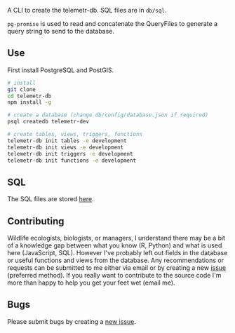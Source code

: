A CLI to create the telemetr-db. SQL files are in `db/sql`.

`pg-promise` is used to read and concatenate the QueryFiles to generate a query string to send to the database.

## Use

First install PostgreSQL and PostGIS.

``` bash
# install
git clone
cd telemetr-db
npm install -g

# create a database (change db/config/database.json if required)
psql createdb telemetr-dev

# create tables, views, triggers, functions
telemetr-db init tables -e development
telemetr-db init views -e development
telemetr-db init triggers -e development
telemetr-db init functions -e development
```

## SQL

The SQL files are stored [here](https://github.com/wiesr/telemetr-db/tree/master/db/sql).

## Contributing

Wildlife ecologists, biologists, or managers, I understand there may be a bit of a knowledge gap between what you know (R, Python) and what is used here (JavaScript, SQL). However I've probably left out fields in the database or useful functions and views from the database. Any recommendations or requests can be submitted to me either via email or by creating a new [issue](https://github.com/wiesr/telemetr-db/issues) (preferred method). If you really want to contribute to the source code I'm more than happy to help you get your feet wet (email me).

## Bugs

Please submit bugs by creating a [new issue](https://github.com/wiesr/telemetr-db/issues).
